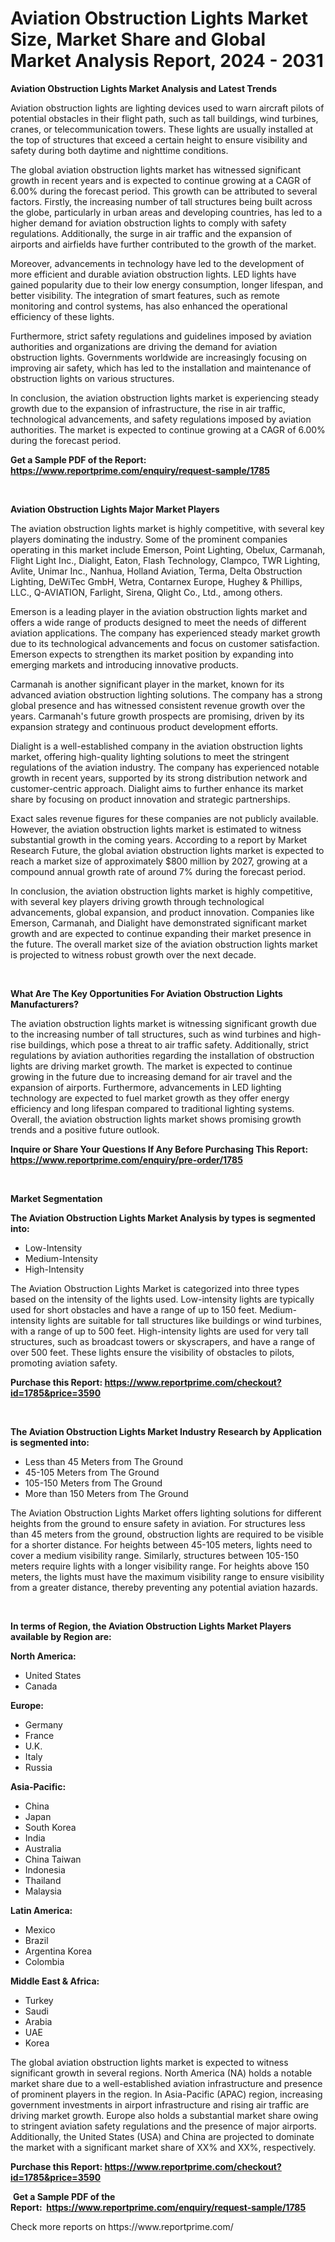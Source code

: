 <p><h1>Aviation Obstruction Lights Market Size, Market Share and Global Market Analysis Report, 2024 - 2031</h1></p><p><strong>Aviation Obstruction Lights Market Analysis and Latest Trends</strong></p>
<p><p>Aviation obstruction lights are lighting devices used to warn aircraft pilots of potential obstacles in their flight path, such as tall buildings, wind turbines, cranes, or telecommunication towers. These lights are usually installed at the top of structures that exceed a certain height to ensure visibility and safety during both daytime and nighttime conditions.</p><p>The global aviation obstruction lights market has witnessed significant growth in recent years and is expected to continue growing at a CAGR of 6.00% during the forecast period. This growth can be attributed to several factors. Firstly, the increasing number of tall structures being built across the globe, particularly in urban areas and developing countries, has led to a higher demand for aviation obstruction lights to comply with safety regulations. Additionally, the surge in air traffic and the expansion of airports and airfields have further contributed to the growth of the market.</p><p>Moreover, advancements in technology have led to the development of more efficient and durable aviation obstruction lights. LED lights have gained popularity due to their low energy consumption, longer lifespan, and better visibility. The integration of smart features, such as remote monitoring and control systems, has also enhanced the operational efficiency of these lights.</p><p>Furthermore, strict safety regulations and guidelines imposed by aviation authorities and organizations are driving the demand for aviation obstruction lights. Governments worldwide are increasingly focusing on improving air safety, which has led to the installation and maintenance of obstruction lights on various structures.</p><p>In conclusion, the aviation obstruction lights market is experiencing steady growth due to the expansion of infrastructure, the rise in air traffic, technological advancements, and safety regulations imposed by aviation authorities. The market is expected to continue growing at a CAGR of 6.00% during the forecast period.</p></p>
<p><strong>Get a Sample PDF of the Report:&nbsp; <a href="https://www.reportprime.com/enquiry/request-sample/1785">https://www.reportprime.com/enquiry/request-sample/1785</a></strong></p>
<p>&nbsp;</p>
<p><strong>Aviation Obstruction Lights Major Market Players</strong></p>
<p><p>The aviation obstruction lights market is highly competitive, with several key players dominating the industry. Some of the prominent companies operating in this market include Emerson, Point Lighting, Obelux, Carmanah, Flight Light Inc., Dialight, Eaton, Flash Technology, Clampco, TWR Lighting, Avlite, Unimar Inc., Nanhua, Holland Aviation, Terma, Delta Obstruction Lighting, DeWiTec GmbH, Wetra, Contarnex Europe, Hughey & Phillips, LLC., Q-AVIATION, Farlight, Sirena, Qlight Co., Ltd., among others.</p><p>Emerson is a leading player in the aviation obstruction lights market and offers a wide range of products designed to meet the needs of different aviation applications. The company has experienced steady market growth due to its technological advancements and focus on customer satisfaction. Emerson expects to strengthen its market position by expanding into emerging markets and introducing innovative products.</p><p>Carmanah is another significant player in the market, known for its advanced aviation obstruction lighting solutions. The company has a strong global presence and has witnessed consistent revenue growth over the years. Carmanah's future growth prospects are promising, driven by its expansion strategy and continuous product development efforts.</p><p>Dialight is a well-established company in the aviation obstruction lights market, offering high-quality lighting solutions to meet the stringent regulations of the aviation industry. The company has experienced notable growth in recent years, supported by its strong distribution network and customer-centric approach. Dialight aims to further enhance its market share by focusing on product innovation and strategic partnerships.</p><p>Exact sales revenue figures for these companies are not publicly available. However, the aviation obstruction lights market is estimated to witness substantial growth in the coming years. According to a report by Market Research Future, the global aviation obstruction lights market is expected to reach a market size of approximately $800 million by 2027, growing at a compound annual growth rate of around 7% during the forecast period.</p><p>In conclusion, the aviation obstruction lights market is highly competitive, with several key players driving growth through technological advancements, global expansion, and product innovation. Companies like Emerson, Carmanah, and Dialight have demonstrated significant market growth and are expected to continue expanding their market presence in the future. The overall market size of the aviation obstruction lights market is projected to witness robust growth over the next decade.</p></p>
<p>&nbsp;</p>
<p><strong>What Are The Key Opportunities For Aviation Obstruction Lights Manufacturers?</strong></p>
<p><p>The aviation obstruction lights market is witnessing significant growth due to the increasing number of tall structures, such as wind turbines and high-rise buildings, which pose a threat to air traffic safety. Additionally, strict regulations by aviation authorities regarding the installation of obstruction lights are driving market growth. The market is expected to continue growing in the future due to increasing demand for air travel and the expansion of airports. Furthermore, advancements in LED lighting technology are expected to fuel market growth as they offer energy efficiency and long lifespan compared to traditional lighting systems. Overall, the aviation obstruction lights market shows promising growth trends and a positive future outlook.</p></p>
<p><strong>Inquire or Share Your Questions If Any Before Purchasing This Report: <a href="https://www.reportprime.com/enquiry/pre-order/1785">https://www.reportprime.com/enquiry/pre-order/1785</a></strong></p>
<p>&nbsp;</p>
<p><strong>Market Segmentation</strong></p>
<p><strong>The Aviation Obstruction Lights Market Analysis by types is segmented into:</strong></p>
<p><ul><li>Low-Intensity</li><li>Medium-Intensity</li><li>High-Intensity</li></ul></p>
<p><p>The Aviation Obstruction Lights Market is categorized into three types based on the intensity of the lights used. Low-intensity lights are typically used for short obstacles and have a range of up to 150 feet. Medium-intensity lights are suitable for tall structures like buildings or wind turbines, with a range of up to 500 feet. High-intensity lights are used for very tall structures, such as broadcast towers or skyscrapers, and have a range of over 500 feet. These lights ensure the visibility of obstacles to pilots, promoting aviation safety.</p></p>
<p><strong>Purchase this Report:&nbsp;<a href="https://www.reportprime.com/checkout?id=1785&price=3590">https://www.reportprime.com/checkout?id=1785&price=3590</a></strong></p>
<p>&nbsp;</p>
<p><strong>The Aviation Obstruction Lights Market Industry Research by Application is segmented into:</strong></p>
<p><ul><li>Less than 45 Meters from The Ground</li><li>45-105 Meters from The Ground</li><li>105-150 Meters from The Ground</li><li>More than 150 Meters from The Ground</li></ul></p>
<p><p>The Aviation Obstruction Lights Market offers lighting solutions for different heights from the ground to ensure safety in aviation. For structures less than 45 meters from the ground, obstruction lights are required to be visible for a shorter distance. For heights between 45-105 meters, lights need to cover a medium visibility range. Similarly, structures between 105-150 meters require lights with a longer visibility range. For heights above 150 meters, the lights must have the maximum visibility range to ensure visibility from a greater distance, thereby preventing any potential aviation hazards.</p></p>
<p>&nbsp;</p>
<p><strong>In terms of Region, the Aviation Obstruction Lights Market Players available by Region are:</strong></p>
<p>
    <p> <strong> North America: </strong>
        <ul>
            <li>United States</li>
            <li>Canada</li>
        </ul>
        </p> 
    <p> <strong> Europe: </strong>
        <ul>
            <li>Germany</li>
            <li>France</li>
            <li>U.K.</li>
            <li>Italy</li>
            <li>Russia</li>
        </ul>
        </p> 
    <p> <strong> Asia-Pacific: </strong>
        <ul>
            <li>China</li>
            <li>Japan</li>
            <li>South Korea</li>
            <li>India</li>
            <li>Australia</li>
            <li>China Taiwan</li>
            <li>Indonesia</li>
            <li>Thailand</li>
            <li>Malaysia</li>
        </ul>
        </p> 
    <p> <strong> Latin America: </strong>
        <ul>
            <li>Mexico</li>
            <li>Brazil</li>
            <li>Argentina Korea</li>
            <li>Colombia</li>
        </ul>
        </p> 
    <p> <strong> Middle East & Africa: </strong>
        <ul>
            <li>Turkey</li>
            <li>Saudi</li>
            <li>Arabia</li>
            <li>UAE</li>
            <li>Korea</li>
        </ul>
    </p>
    </p>
<p><p>The global aviation obstruction lights market is expected to witness significant growth in several regions. North America (NA) holds a notable market share due to a well-established aviation infrastructure and presence of prominent players in the region. In Asia-Pacific (APAC) region, increasing government investments in airport infrastructure and rising air traffic are driving market growth. Europe also holds a substantial market share owing to stringent aviation safety regulations and the presence of major airports. Additionally, the United States (USA) and China are projected to dominate the market with a significant market share of XX% and XX%, respectively.</p></p>
<p><strong>Purchase this Report: <a href="https://www.reportprime.com/checkout?id=1785&price=3590">https://www.reportprime.com/checkout?id=1785&price=3590</a></strong></p>
<p>&nbsp;<strong>Get a Sample PDF of the Report:&nbsp;&nbsp;<a href="https://www.reportprime.com/enquiry/request-sample/1785">https://www.reportprime.com/enquiry/request-sample/1785</a></strong></p>
<p><strong></strong></p>
<p>Check more reports on https://www.reportprime.com/</p>